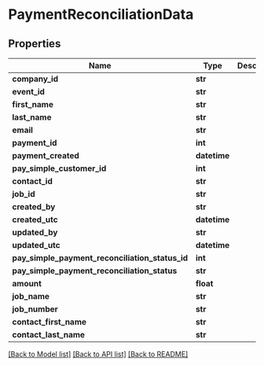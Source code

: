 # PaymentReconciliationData

## Properties
Name | Type | Description | Notes
------------ | ------------- | ------------- | -------------
**company_id** | **str** |  | [optional] 
**event_id** | **str** |  | [optional] 
**first_name** | **str** |  | [optional] 
**last_name** | **str** |  | [optional] 
**email** | **str** |  | [optional] 
**payment_id** | **int** |  | [optional] 
**payment_created** | **datetime** |  | [optional] 
**pay_simple_customer_id** | **int** |  | [optional] 
**contact_id** | **str** |  | [optional] 
**job_id** | **str** |  | [optional] 
**created_by** | **str** |  | [optional] 
**created_utc** | **datetime** |  | [optional] 
**updated_by** | **str** |  | [optional] 
**updated_utc** | **datetime** |  | [optional] 
**pay_simple_payment_reconciliation_status_id** | **int** |  | [optional] 
**pay_simple_payment_reconciliation_status** | **str** |  | [optional] 
**amount** | **float** |  | [optional] 
**job_name** | **str** |  | [optional] 
**job_number** | **str** |  | [optional] 
**contact_first_name** | **str** |  | [optional] 
**contact_last_name** | **str** |  | [optional] 

[[Back to Model list]](../README.md#documentation-for-models) [[Back to API list]](../README.md#documentation-for-api-endpoints) [[Back to README]](../README.md)


